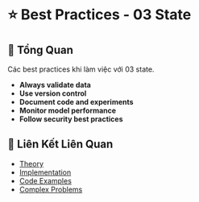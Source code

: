 # ⭐ Best Practices - 03 State

## 🎯 Tổng Quan

Các best practices khi làm việc với 03 state.

- **Always validate data**
- **Use version control**
- **Document code and experiments**
- **Monitor model performance**
- **Follow security best practices**

## 🔗 Liên Kết Liên Quan

- [Theory](./THEORY_03_state.md)
- [Implementation](./IMPLEMENTATION_03_state.md)
- [Code Examples](./CODE_EXAMPLES_03_state.md)
- [Complex Problems](./COMPLEX_PROBLEMS.md)

